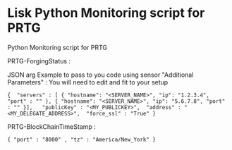 # Lisk Python Monitoring script for PRTG 
Python Monitoring script for PRTG

PRTG-ForgingStatus :

JSON arg Example to pass to you code using sensor "Additional Parameters" :
You will need to edit and fit to your setup

`{  "servers" : [ { "hostname": "<SERVER_NAME>", "ip": "1.2.3.4", "port" : "" }, { "hostname": "<SERVER_NAME>", "ip": "5.6.7.8", "port" : "" }],   "publicKey" : "<MY_PUBLICKEY>",  "address" : "<MY_DELEGATE_ADDRESS>",  "force_ssl" : "True" }` 

PRTG-BlockChainTimeStamp :

`{ "port" : "8000" , "tz" : "America/New_York" }`
